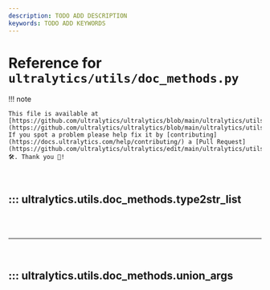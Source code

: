 ```yaml
---
description: TODO ADD DESCRIPTION
keywords: TODO ADD KEYWORDS
---
```


# Reference for `ultralytics/utils/doc_methods.py`

!!! note

    This file is available at [https://github.com/ultralytics/ultralytics/blob/main/ultralytics/utils/doc_methods.py](https://github.com/ultralytics/ultralytics/blob/main/ultralytics/utils/doc_methods.py). If you spot a problem please help fix it by [contributing](https://docs.ultralytics.com/help/contributing/) a [Pull Request](https://github.com/ultralytics/ultralytics/edit/main/ultralytics/utils/doc_methods.py) 🛠️. Thank you 🙏!

<br>

## ::: ultralytics.utils.doc_methods.type2str_list

<br><br><hr><br>

## ::: ultralytics.utils.doc_methods.union_args

<br><br>

